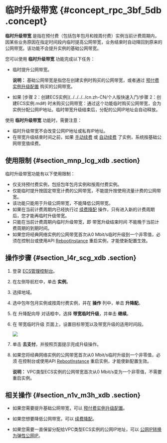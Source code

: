 # 临时升级带宽 {#concept_rpc_3bf_5db .concept}

**临时升级带宽** 是指在预付费（包括包年包月和按周付费）实例当前计费周期内，因某些业务原因在指定时间段内临时提高公网带宽，业务结束时自动降回到原来的公网带宽。该功能不会提升实例的基础公网带宽。

您可以使用 **临时升级带宽** 功能完成以下任务：

-   临时提升公网带宽。

    **说明：** 基础公网带宽是指您在创建实例时购买的公网带宽，或者通过 [预付费实例升级配置](cn.zh-CN/用户指南/实例/升降配/预付费实例升级配置.md#) 购买的公网带宽。

-   如果 [步骤 2：创建ECS实例](../../../../cn.zh-CN/个人版快速入门/步骤 2：创建ECS实例.md#) 时未购买公网带宽：通过这个功能临时购买公网带宽，会为实例分配公网IP地址。临时带宽升级结束后，分配的公网IP地址会自动释放。


使用 **临时升级带宽** 功能时，需要注意：

-   临时升级带宽不会改变公网IP地址或私有IP地址。
-   在带宽升级结束时间之前，如果 [手动续费](../../../../cn.zh-CN/产品定价/续费实例/手动续费.md#) 或 [自动续费](../../../../cn.zh-CN/产品定价/续费实例/自动续费.md#) 了实例，系统按基础公网带宽值续费。

## 使用限制 {#section_mnp_lcg_xdb .section}

临时升级带宽功能有以下使用限制：

-   仅支持预付费实例，包括包年包月实例和按周付费实例。
-   仅能临时提升按固定带宽计费的公网带宽，不能提升按使用流量计费的公网带宽。
-   该功能只能用于升级公网带宽，不能降低公网带宽。
-   如果在当前计费周期内已经执行过 [续费降配](../../../../cn.zh-CN/产品定价/续费实例/续费降配.md#) 操作，只有进入新的计费周期后，您才能再临时升级带宽。
-   只能在当前计费周期内临时升级带宽，即 带宽升级结束时间 不能晚于当前计费周期的到期时间。
-   如果您将经典网络实例的公网带宽首次从0 Mbit/s临时升级到一个非零值，必须在控制台或使用API [RebootInstance](../../../../cn.zh-CN/API参考/实例/RebootInstance.md#) 重启实例，才能使新配置生效。

## 操作步骤 {#section_l4r_scg_xdb .section}

1.  登录 [ECS管理控制台](https://ecs.console.aliyun.com/?spm=a2c4g.11186623.2.9.FNEORG#/home)。
2.  在左侧导航栏中，单击 **实例**。
3.  选择地域。
4.  选中包年包月实例或按周付费实例，并在 **操作** 列中，单击 **升降配**。
5.  在 升降配向导 对话框中，选择 **带宽临时升级**，并单击 **继续**。
6.  在 带宽临时升级 页面上，设置目标带宽以及带宽升级的适用时间段。

    ![](http://static-aliyun-doc.oss-cn-hangzhou.aliyuncs.com/assets/img/9645/15440883455427_zh-CN.png)

7.  单击 **去支付**，并按照页面提示完成升级操作。
8.  如果您将经典网络实例的公网带宽首次从0 Mbit/s临时升级到一个非零值，必须 在控制台或使用API [RebootInstance](../../../../cn.zh-CN/API参考/实例/RebootInstance.md#) 重启实例，才能使新配置生效。

    **说明：** VPC类型ECS实例的公网带宽首次从0 Mbit/s变为一个非零值，不需要重启实例。


## 相关操作 {#section_n1v_m3h_xdb .section}

-   如果您需要提升基础公网带宽，可以 [预付费实例升级配置](cn.zh-CN/用户指南/实例/升降配/预付费实例升级配置.md#)。

-   如果您想要降低公网带宽，可以 [续费降配](../../../../cn.zh-CN/产品定价/续费实例/续费降配.md#)。

-   如果您需要一直保留分配给VPC类型ECS实例的公网IP地址，可以 [公网IP转换为弹性公网IP](cn.zh-CN/用户指南/实例/修改IP地址/公网IP转换为弹性公网IP.md#)。


